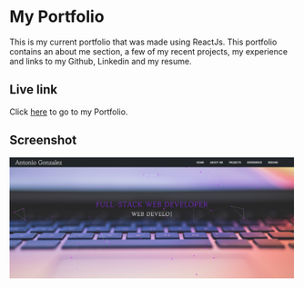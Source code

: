 # My Portfolio
This is my current portfolio that was made using ReactJs. This portfolio contains an about me section, a few of my recent projects, my experience and links to my Github, Linkedin and my resume. 

## Live link
Click [here](https://goantoniouw.github.io/profile-page/) to go to my Portfolio. 

## Screenshot
<img src="src/images/profileScreenshot.png" width="500">


